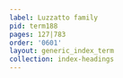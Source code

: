```yaml
---
label: Luzzatto family
pid: term188
pages: 127|783
order: '0601'
layout: generic_index_term
collection: index-headings
---
```

